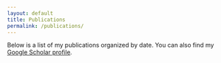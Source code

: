```yaml
---
layout: default
title: Publications
permalink: /publications/
---
```


Below is a list of my publications organized by date.
You can also find my [Google Scholar profile](http://scholar.google.com/citations?user=Vk68rbkAAAAJ&hl=en).

<!--- # 2016

{% bibliography --file bibliography --query @*[year=2016] %}

# 2015

{% bibliography --file bibliography --query @*[year=2015] %}

# 2014

{% bibliography --file bibliography --query @*[year=2014] %}

# 2013

{% bibliography --file bibliography --query @*[year=2013] %}

# 2012

{% bibliography --file bibliography --query @*[year=2012] %}

# 2011

{% bibliography --file bibliography --query @*[year=2011] %}

# 2010

{% bibliography --file bibliography --query @*[year=2010] %}

# 2009

{% bibliography --file bibliography --query @*[year=2009] %}

# 2008

{% bibliography --file bibliography --query @*[year=2008] %}

# 2007

{% bibliography --file bibliography --query @*[year=2007] %}

# 2006

{% bibliography --file bibliography --query @*[year=2006] %} -->